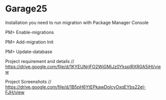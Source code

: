 # Garage25


Installation
you need to run migration with Package Manager Console 

PM> Enable-migrations

PM> Add-migration Init

PM> Update-database

Project requirement and details // https://drive.google.com/file/d/1KYEUNrjFO2WjGMiJz0YkspIRXR0A5iHl/view

Project Screenshots // https://drive.google.com/file/d/1B5pH6YtEPkawDolcyOxqEYbs22eI-FJH/view 
